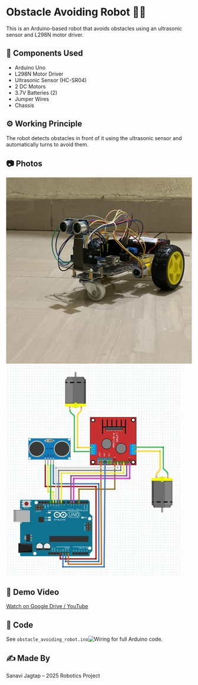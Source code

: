 # Obstacle Avoiding Robot 🚗🔧

This is an Arduino-based robot that avoids obstacles using an ultrasonic sensor and L298N motor driver.

## 🔧 Components Used
- Arduino Uno
- L298N Motor Driver
- Ultrasonic Sensor (HC-SR04)
- 2 DC Motors
- 3.7V Batteries (2)
- Jumper Wires
- Chassis

## ⚙️ Working Principle
The robot detects obstacles in front of it using the ultrasonic sensor and automatically turns to avoid them.

## 📷 Photos
![Wiring](https://github.com/Sanavimjagtap/ObstacleAvoider2025/blob/main/img2.jpg)
![Robot](https://github.com/Sanavimjagtap/ObstacleAvoider2025/blob/main/wiring.jpg)

## 📼 Demo Video
[Watch on Google Drive / YouTube]()

## 🧠 Code
See `obstacle_avoiding_robot.ino`![Wiring](https://github.com/Sanavimjagtap/ObstacleAvoider2025/blob/main/obstacle_avoiding_robot.ino) for full Arduino code.

## ✍️ Made By
Sanavi Jagtap – 2025 Robotics Project
